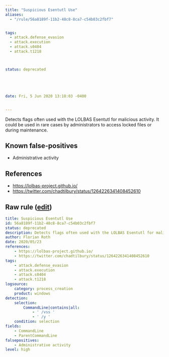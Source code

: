 ```yaml
---
title: "Suspicious Esentutl Use"
aliases:
  - "/rule/56a8189f-11b2-48c8-8ca7-c54b03c2fbf7"


tags:
  - attack.defense_evasion
  - attack.execution
  - attack.s0404
  - attack.t1218



status: deprecated





date: Fri, 5 Jun 2020 13:18:03 -0400


---
```


Detects flags often used with the LOLBAS Esentutl for malicious activity. It could be used in rare cases by administrators to access locked files or during maintenance.

<!--more-->


## Known false-positives

* Administrative activity



## References

* https://lolbas-project.github.io/
* https://twitter.com/chadtilbury/status/1264226341408452610


## Raw rule ([edit](https://github.com/SigmaHQ/sigma/edit/master/rules/windows/deprecated/win_susp_esentutl_activity.yml))
```yaml
title: Suspicious Esentutl Use
id: 56a8189f-11b2-48c8-8ca7-c54b03c2fbf7
status: deprecated
description: Detects flags often used with the LOLBAS Esentutl for malicious activity. It could be used in rare cases by administrators to access locked files or during maintenance. 
author: Florian Roth
date: 2020/05/23
references:
    - https://lolbas-project.github.io/
    - https://twitter.com/chadtilbury/status/1264226341408452610
tags:
    - attack.defense_evasion
    - attack.execution
    - attack.s0404
    - attack.t1218
logsource:
    category: process_creation
    product: windows
detection:
    selection:
        CommandLine|contains|all:
            - ' /vss '
            - ' /y '
    condition: selection
fields:
    - CommandLine
    - ParentCommandLine
falsepositives:
    - Administrative activity
level: high

```

